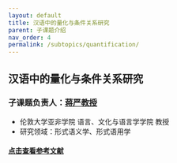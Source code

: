 ```yaml
---
layout: default
title: 汉语中的量化与条件关系研究
parent: 子课题介绍
nav_order: 4
permalink: /subtopics/quantification/
---
```


## 汉语中的量化与条件关系研究

### 子课题负责人：[蒋严教授](https://www.soas.ac.uk/about/yan-jiang)
- 伦敦大学亚非学院 语言、文化与语言学学院 教授
- 研究领域：形式语义学、形式语用学

#### [点击查看参考文献](https://formalsemchinese.com/references-quantification/)
